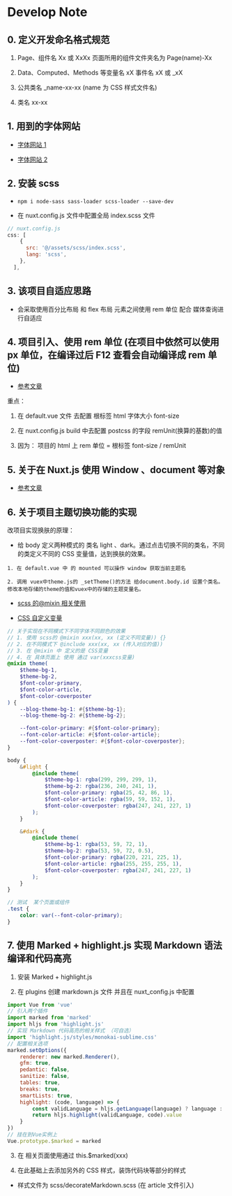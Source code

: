 # Develop Note

## 0. 定义开发命名格式规范

1. Page、组件名 Xx 或 XxXx 页面所用的组件文件夹名为 Page(name)-Xx

2. Data、Computed、Methods 等变量名 xX 事件名 xX 或 \_xX

3. 公共类名 \_name-xx-xx (name 为 CSS 样式文件名)

4. 类名 xx-xx

## 1. 用到的字体网站

- [字体网站 1](https://ziyouziti.com/index-index-all.html)

- [字体网站 2](https://font.chinaz.com/yingwenziti_3.html)

## 2. 安装 scss

- `npm i node-sass sass-loader scss-loader --save-dev`

- 在 nuxt.config.js 文件中配置全局 index.scss 文件

```js
// nuxt.config.js
css: [
    {
      src: '@/assets/scss/index.scss',
      lang: 'scss',
    },
  ],
```

## 3. 该项目自适应思路

- 会采取使用百分比布局 和 flex 布局 元素之间使用 rem 单位 配合 媒体查询进行自适应

## 4. 项目引入、使用 rem 单位 (在项目中依然可以使用 px 单位，在编译过后 F12 查看会自动编译成 rem 单位)

- [参考文章](https://segmentfault.com/a/1190000021509063)

重点：

1. 在 default.vue 文件 去配置 根标签 html 字体大小 font-size

2. 在 nuxt.config.js build 中去配置 postcss 的字段 remUnit(换算的基数)的值

3. 因为： 项目的 html 上 rem 单位 = 根标签 font-size / remUnit

## 5. 关于在 Nuxt.js 使用 Window 、document 等对象

- [参考文章](https://www.cnblogs.com/goloving/p/11397285.html)

## 6. 关于项目主题切换功能的实现

改项目实现换肤的原理：

- 给 body 定义两种模式的 类名 light 、dark。通过点击切换不同的类名，不同的类定义不同的 CSS 变量值，达到换肤的效果。

```
1. 在 default.vue 中 的 mounted 可以操作 window 获取当前主题名

2. 调用 vuex中theme.js的 _setTheme()的方法 给document.body.id 设置个类名。 修改本地存储的theme的值和vuex中的存储的主题变量名。
```

- [scss 的@mixin 相关使用](https://blog.csdn.net/ztudouni/article/details/81910620)

- [CSS 自定义变量](https://segmentfault.com/a/1190000015948538)

```scss
// 关于实现在不同模式下不同字体不同颜色的效果
// 1. 使用 scss的 @mixin xxx(xx, xx (定义不同变量)) {}
// 2. 在不同模式下 @include xxx(xx, xx (传入对应的值))
// 3. 在 @mixin 中 定义的是 CSS变量
// 4. 在 具体页面上 使用 通过 var(xxxcss变量)
@mixin theme(
	$theme-bg-1,
	$theme-bg-2,
	$font-color-primary,
	$font-color-article,
	$font-color-coverposter
) {
	--blog-theme-bg-1: #{$theme-bg-1};
	--blog-theme-bg-2: #{$theme-bg-2};

	--font-color-primary: #{$font-color-primary};
	--font-color-article: #{$font-color-article};
	--font-color-coverposter: #{$font-color-coverposter};
}

body {
	&#light {
		@include theme(
			$theme-bg-1: rgba(299, 299, 299, 1),
			$theme-bg-2: rgba(236, 240, 241, 1),
			$font-color-primary: rgba(25, 42, 86, 1),
			$font-color-article: rgba(59, 59, 152, 1),
			$font-color-coverposter: rgba(247, 241, 227, 1)
		);
	}

	&#dark {
		@include theme(
			$theme-bg-1: rgba(53, 59, 72, 1),
			$theme-bg-2: rgba(53, 59, 72, 0.5),
			$font-color-primary: rgba(220, 221, 225, 1),
			$font-color-article: rgba(255, 255, 255, 1),
			$font-color-coverposter: rgba(247, 241, 227, 1)
		);
	}
}

// 测试  某个页面或组件
.test {
	color: var(--font-color-primary);
}
```

## 7. 使用 Marked + highlight.js 实现 Markdown 语法编译和代码高亮

1. 安装 Marked + highlight.js

2. 在 plugins 创建 markdown.js 文件 并且在 nuxt_config.js 中配置

```js
import Vue from 'vue'
// 引入两个插件
import marked from 'marked'
import hljs from 'highlight.js'
// 实现 Markdown 代码高亮的相关样式 （可自选）
import 'highlight.js/styles/monokai-sublime.css'
// 配置相关选项
marked.setOptions({
	renderer: new marked.Renderer(),
	gfm: true,
	pedantic: false,
	sanitize: false,
	tables: true,
	breaks: true,
	smartLists: true,
	highlight: (code, language) => {
		const validLanguage = hljs.getLanguage(language) ? language : 'plaintext'
		return hljs.highlight(validLanguage, code).value
	}
})
// 挂在到Vue实例上
Vue.prototype.$marked = marked
```

3. 在 相关页面使用通过 this.$marked(xxx)

4. 在此基础上去添加另外的 CSS 样式，装饰代码块等部分的样式

- 样式文件为 scss/decorateMarkdown.scss (在 article 文件引入)
